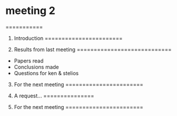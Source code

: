 # meeting 2 
===========



1. Introduction
=======================




2. Results from last meeting 
============================

- Papers read
- Conclusions made
- Questions for ken & stelios 



3. For the next meeting
=======================



4. A request...
===============




5. For the next meeting
=======================


